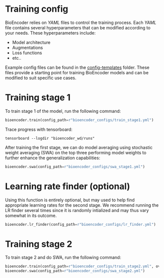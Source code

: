 # Training config

BioEncoder relies on _YAML_ files to control the training process. Each _YAML_ file contains several hyperparameters that can be modified according to your needs. These hyperparameters include:

- Model architecture
- Augmentations
- Loss functions
- etc..

Example config files can be found in the [config-templates](../config-templates) folder. These files provide a starting point for training BioEncoder models and can be modified to suit specific use cases.

# Training stage 1

To train stage 1 of the model, run the following command:

```python
bioencoder.train(config_path=r"bioencoder_configs/train_stage1.yml")
```

Trace progress with tensorboard:

```
tensorboard --logdir "bioencoder_wd/runs"
```

After training the first stage, we can do model averaging using stochastic weight averaging (SWA) on the top three performing model weights to further enhance the generalization capabilities:

```python
bioencoder.swa(config_path=r"bioencoder_configs/swa_stage1.yml")
```


# Learning rate finder (optional)

Using this function is entirely optional, but may used to help find appropriate learning rates for the second stage. We recommend running the LR finder several times since it is randomly intialized and may thus vary somewhat in its outcome.   

```python
bioencoder.lr_finder(config_path=r"bioencoder_configs/lr_finder.yml")
```

# Training stage 2

To train stage 2 and do SWA, run the following command:

```python
bioencoder.train(config_path=r"bioencoder_configs/train_stage2.yml", overwrite=True)
bioencoder.swa(config_path=r"bioencoder_configs/swa_stage2.yml")
```
